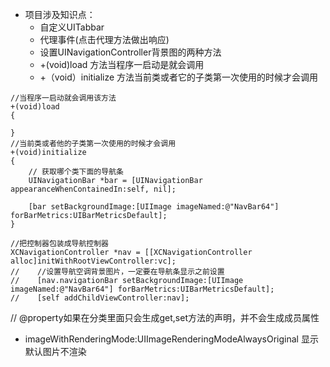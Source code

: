 - 项目涉及知识点：
	- 自定义UITabbar
	- 代理事件(点击代理方法做出响应)
	- 设置UINavigationController背景图的两种方法
	- +(void)load 方法当程序一启动是就会调用
	- +（void）initialize 方法当前类或者它的子类第一次使用的时候才会调用

```
//当程序一启动就会调用该方法
+(void)load
{
    
}
//当前类或者他的子类第一次使用的时候才会调用
+(void)initialize
{
    // 获取哪个类下面的导航条
    UINavigationBar *bar = [UINavigationBar appearanceWhenContainedIn:self, nil];
    
    [bar setBackgroundImage:[UIImage imageNamed:@"NavBar64"] forBarMetrics:UIBarMetricsDefault];
}

//把控制器包装成导航控制器
XCNavigationController *nav = [[XCNavigationController alloc]initWithRootViewController:vc];
//    //设置导航空调背景图片，一定要在导航条显示之前设置
//    [nav.navigationBar setBackgroundImage:[UIImage imageNamed:@"NavBar64"] forBarMetrics:UIBarMetricsDefault];
//    [self addChildViewController:nav];
```

// @property如果在分类里面只会生成get,set方法的声明，并不会生成成员属性

- imageWithRenderingMode:UIImageRenderingModeAlwaysOriginal 显示默认图片不渲染

